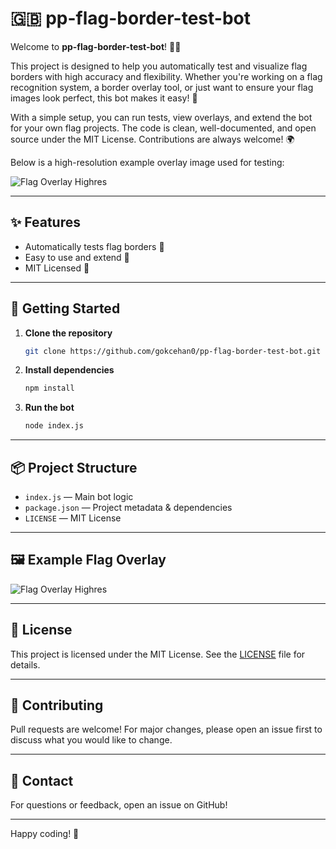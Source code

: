 
# 🇬🇧 pp-flag-border-test-bot

Welcome to **pp-flag-border-test-bot**! 🚩🤖

This project is designed to help you automatically test and visualize flag borders with high accuracy and flexibility. Whether you're working on a flag recognition system, a border overlay tool, or just want to ensure your flag images look perfect, this bot makes it easy! 🏁

With a simple setup, you can run tests, view overlays, and extend the bot for your own flag projects. The code is clean, well-documented, and open source under the MIT License. Contributions are always welcome! 🌍

Below is a high-resolution example overlay image used for testing:

![Flag Overlay Highres](https://raw.githubusercontent.com/gokcehan0/pp-flag-border-test-bot/main/flag-overlay-highres.png)

---

## ✨ Features
- Automatically tests flag borders 🏁
- Easy to use and extend 🔧
- MIT Licensed 📄

---

## 🚀 Getting Started

1. **Clone the repository**
   ```sh
   git clone https://github.com/gokcehan0/pp-flag-border-test-bot.git
   ```
2. **Install dependencies**
   ```sh
   npm install
   ```
3. **Run the bot**
   ```sh
   node index.js
   ```

---

## 📦 Project Structure
- `index.js` — Main bot logic
- `package.json` — Project metadata & dependencies
- `LICENSE` — MIT License

---


## 🖼️ Example Flag Overlay
![Flag Overlay Highres](https://raw.githubusercontent.com/gokcehan0/pp-flag-border-test-bot/main/flag-overlay-highres.png)

---

## 📝 License
This project is licensed under the MIT License. See the [LICENSE](./LICENSE) file for details.

---

## 🙌 Contributing
Pull requests are welcome! For major changes, please open an issue first to discuss what you would like to change.

---

## 💬 Contact
For questions or feedback, open an issue on GitHub!

---

Happy coding! 🎉